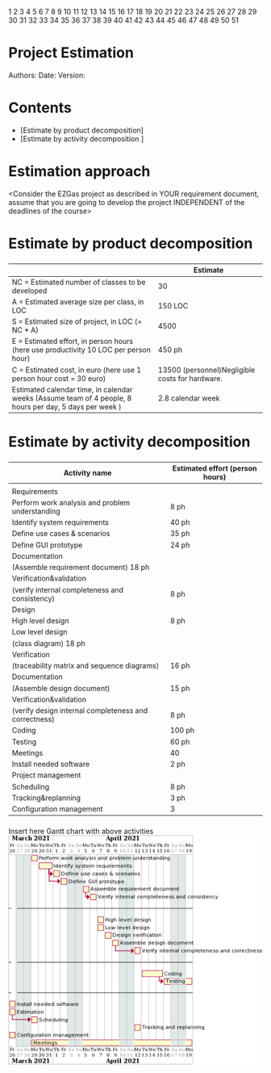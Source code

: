 1
2
3
4
5
6
7
8
9
10
11
12
13
14
15
16
17
18
19
20
21
22
23
24
25
26
27
28
29
30
31
32
33
34
35
36
37
38
39
40
41
42
43
44
45
46
47
48
49
50
51
# Project Estimation  
Authors:
Date:
Version:
# Contents
- [Estimate by product decomposition]
- [Estimate by activity decomposition ]
# Estimation approach
<Consider the EZGas  project as described in YOUR requirement document, assume that you are going to develop the project INDEPENDENT of the deadlines of the course>
# Estimate by product decomposition
### 
|             | Estimate                        |             
| ----------- | ------------------------------- |  
| NC =  Estimated number of classes to be developed   |        30                     |             
|  A = Estimated average size per class, in LOC       |          150 LOC                  | 
| S = Estimated size of project, in LOC (= NC * A) |4500 |  
| E = Estimated effort, in person hours (here use productivity 10 LOC per person hour)  | 450 ph                                      |   
| C = Estimated cost, in euro (here use 1 person hour cost = 30 euro) | 13500 (personnel)Negligible costs for hardware.| 
| Estimated calendar time, in calendar weeks (Assume team of 4 people, 8 hours per day, 5 days per week ) |  2.8 calendar week|               
# Estimate by activity decomposition
### 
|         Activity name    | Estimated effort (person hours)   |             
| ----------- | ------------------------------- | 
| | |
|Requirements| |	
|Perform work analysis and problem understanding|	8 ph|
|Identify system requirements| 	40 ph|
|Define use cases & scenarios|	35 ph|
|Define GUI prototype|	24 ph|
|Documentation| 
(Assemble requirement document)	 18 ph|
|Verification&validation 
(verify internal completeness and consistency)|	8 ph|
|Design|	
|High level design|	8 ph|
|Low level design|
(class diagram)	18 ph|
|Verification
(traceability matrix and sequence diagrams)|	16 ph|
|Documentation
(Assemble design document)|	15 ph|
|Verification&validation
 (verify design internal completeness and correctness)|	8 ph|
|Coding|	100 ph|
|Testing	|60 ph |
|Meetings|	40|
|Install needed software|	2 ph|
|Project management| 	
|Scheduling	|8 ph|
|Tracking&replanning|	3 ph|
|Configuration management | 3	

###
Insert here Gantt chart with above activities
![](diagramsImages/gantt.png)